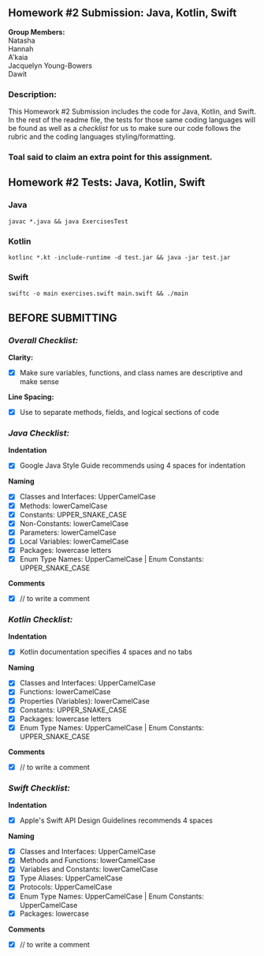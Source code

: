 ## Homework #2 Submission: Java, Kotlin, Swift
**Group Members:** <br>
Natasha <br>
Hannah <br>
A'kaia <br>
Jacquelyn Young-Bowers <br>
Dawit

### Description:
This Homework #2 Submission includes the code for Java, Kotlin, and Swift. In the rest of the readme file, the tests for those same coding languages will be found as well as a *checklist* for us to make sure our code follows the rubric and the coding languages styling/formatting. <br>
### Toal said to claim an extra point for this assignment. <br>

## Homework #2 Tests: Java, Kotlin, Swift
### Java

```
javac *.java && java ExercisesTest
```

### Kotlin

```
kotlinc *.kt -include-runtime -d test.jar && java -jar test.jar
```

### Swift

```
swiftc -o main exercises.swift main.swift && ./main
```


## BEFORE SUBMITTING
### *Overall Checklist:* <br>
**Clarity:**
- [x] Make sure variables, functions, and class names are descriptive and make sense

**Line Spacing:**
- [x] Use to separate methods, fields, and logical sections of code

### *Java Checklist:* <br>
**Indentation**
- [x] Google Java Style Guide recommends using 4 spaces for indentation<br>

**Naming**<br>
- [x] Classes and Interfaces: UpperCamelCase
- [x] Methods: lowerCamelCase
- [x] Constants: UPPER_SNAKE_CASE
- [x] Non-Constants: lowerCamelCase
- [x] Parameters: lowerCamelCase
- [x] Local Variables: lowerCamelCase
- [x] Packages: lowercase letters
- [x] Enum Type Names: UpperCamelCase | Enum Constants: UPPER_SNAKE_CASE<br>

**Comments**<br>
- [x] // to write a comment

### *Kotlin Checklist:* <br>
**Indentation**<br>
- [x] Kotlin documentation specifies 4 spaces and no tabs<br>

**Naming**<br>
- [x] Classes and Interfaces: UpperCamelCase
- [x] Functions: lowerCamelCase
- [x] Properties (Variables): lowerCamelCase
- [x] Constants: UPPER_SNAKE_CASE
- [x] Packages: lowercase letters
- [x] Enum Type Names: UpperCamelCase | Enum Constants: UPPER_SNAKE_CASE
      
**Comments**<br>
- [x] // to write a comment

### *Swift Checklist:* <br>
**Indentation**<br>
- [x] Apple's Swift API Design Guidelines recommends 4 spaces<br>

**Naming**<br>
- [x] Classes and Interfaces: UpperCamelCase
- [x] Methods and Functions: lowerCamelCase
- [x] Variables and Constants: lowerCamelCase
- [x] Type Aliases: UpperCamelCase
- [x] Protocols: UpperCamelCase
- [x] Enum Type Names: UpperCamelCase | Enum Constants: UpperCamelCase
- [x] Packages: lowercase

**Comments**<br>
- [x] // to write a comment
